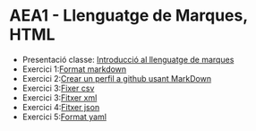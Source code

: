 # AEA1 - Llenguatge de Marques, HTML

* Presentació classe: [Introducció al llenguatge de marques](./Introducció.md)
* Exercici 1:[Format markdown](./practica-markdown/readme.md)
* Exercici 2:[Crear un perfil a github usant MarkDown](./ProfileGitHub.md)
* Exercici 3:[Fixer csv](./practica-csv/readme.md)
* Exercici 3:[Fitxer xml](./practica-xml/readme.md)
* Exercici 4:[Fitxer json](./practica-json/readme.md)
* Exercici 5:[Format yaml](./practica-yaml/readme.md)

